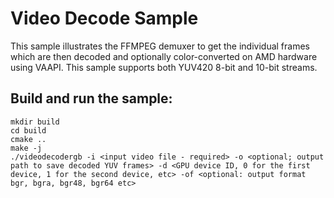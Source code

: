# Video Decode Sample
This sample illustrates the FFMPEG demuxer to get the individual frames which are then decoded and optionally color-converted on AMD hardware using VAAPI. This sample supports both YUV420 8-bit and 10-bit streams.

## Build and run the sample:
```
mkdir build
cd build
cmake ..
make -j
./videodecodergb -i <input video file - required> -o <optional; output path to save decoded YUV frames> -d <GPU device ID, 0 for the first device, 1 for the second device, etc> -of <optional: output format bgr, bgra, bgr48, bgr64 etc>
```